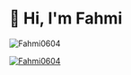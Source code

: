 # 👋 Hi, I'm Fahmi


<p><img src="https://github-readme-stats.vercel.app/api?username=Fahmi0604&show_icons=true&theme=nightowl&locale=en" alt="Fahmi0604" /></p>


<p><a href="https://github.com/ryo-ma/github-profile-trophy"><img src="https://github-profile-trophy.vercel.app/?username=Fahmi0604&row=2&column=4&margin-w=15&margin-h=15&theme=dracula&no-bg=true&no-frame=true" alt="Fahmi0604" /></a></p>
